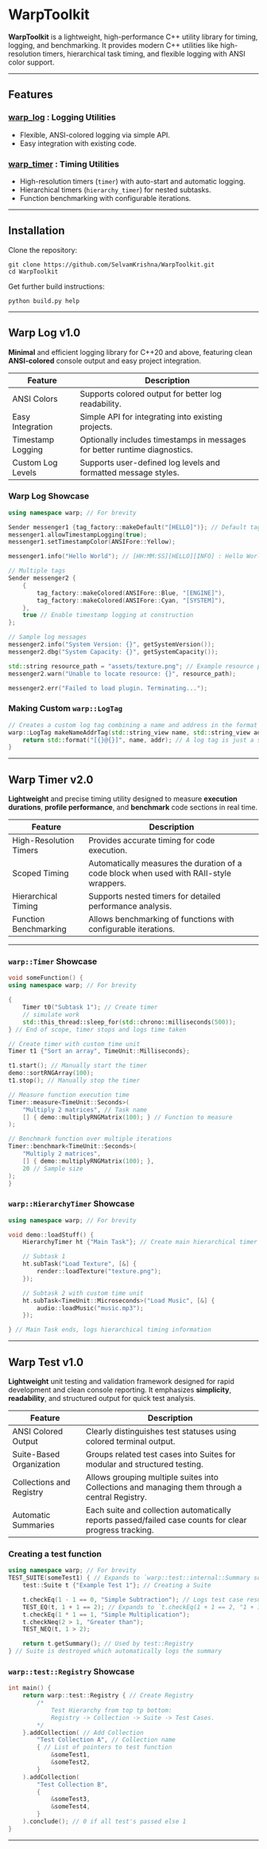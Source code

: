 # WarpToolkit

**WarpToolkit** is a lightweight, high-performance C++ utility library for timing, logging, and benchmarking.
It provides modern C++ utilities like high-resolution timers, hierarchical task timing, and flexible logging with ANSI color support.

---

## Features

### [**warp_log**](warp-log) : Logging Utilities

- Flexible, ANSI-colored logging via simple API.
- Easy integration with existing code.

### [**warp_timer**](warp-timer) : Timing Utilities

- High-resolution timers (`timer`) with auto-start and automatic logging.
- Hierarchical timers (`hierarchy_timer`) for nested subtasks.
- Function benchmarking with configurable iterations.

---

## Installation

Clone the repository:

```shell
git clone https://github.com/SelvamKrishna/WarpToolkit.git
cd WarpToolkit
```

Get further build instructions:

```shell
python build.py help
```

---

## Warp Log v1.0

**Minimal** and efficient logging library for C++20 and above, featuring clean **ANSI-colored** console output and easy project integration.

| Feature | Description |
| ------- | ----------- |
| ANSI Colors | Supports colored output for better log readability. |
| Easy Integration | Simple API for integrating into existing projects. |
| Timestamp Logging | Optionally includes timestamps in messages for better runtime diagnostics. |
| Custom Log Levels | Supports user-defined log levels and formatted message styles. |

### Warp Log Showcase

```cpp
using namespace warp; // For brevity

Sender messenger1 {tag_factory::makeDefault("[HELLO]")}; // Default tag
messenger1.allowTimestampLogging(true);
messenger1.setTimestampColor(ANSIFore::Yellow);

messenger1.info("Hello World"); // [HH:MM:SS][HELLO][INFO] : Hello World

// Multiple tags
Sender messenger2 {
    {
        tag_factory::makeColored(ANSIFore::Blue, "[ENGINE]"),
        tag_factory::makeColored(ANSIFore::Cyan, "[SYSTEM]"),
    },
    true // Enable timestamp logging at construction
};

// Sample log messages
messenger2.info("System Version: {}", getSystemVersion());
messenger2.dbg("System Capacity: {}", getSystemCapacity());

std::string resource_path = "assets/texture.png"; // Example resource path
messenger2.warn("Unable to locate resource: {}", resource_path);

messenger2.err("Failed to load plugin. Terminating...");
```

### Making Custom `warp::LogTag`

```cpp
// Creates a custom log tag combining a name and address in the format [name@address].
warp::LogTag makeNameAddrTag(std::string_view name, std::string_view addr) {
    return std::format("[{}@{}]", name, addr); // A log tag is just a std::string
}
```

---

## Warp Timer v2.0

**Lightweight** and precise timing utility designed to measure **execution durations**, **profile performance**, and **benchmark** code sections in real time.

| Feature | Description |
| ------- | ----------- |
| High-Resolution Timers | Provides accurate timing for code execution. |
| Scoped Timing | Automatically measures the duration of a code block when used with RAII-style wrappers. |
| Hierarchical Timing | Supports nested timers for detailed performance analysis. |
| Function Benchmarking | Allows benchmarking of functions with configurable iterations. |

---

### `warp::Timer` Showcase

```cpp
void someFunction() {
using namespace warp; // For brevity

{
    Timer t0("Subtask 1"); // Create timer
    // simulate work
    std::this_thread::sleep_for(std::chrono::milliseconds(500));
} // End of scope, timer stops and logs time taken

// Create timer with custom time unit
Timer t1 {"Sort an array", TimeUnit::Milliseconds};

t1.start(); // Manually start the timer
demo::sortRNGArray(100);
t1.stop(); // Manually stop the timer

// Measure function execution time
Timer::measure<TimeUnit::Seconds>(
    "Multiply 2 matrices", // Task name
    [] { demo::multiplyRNGMatrix(100); } // Function to measure
);

// Benchmark function over multiple iterations
Timer::benchmark<TimeUnit::Seconds>(
    "Multiply 2 matrices",
    [] { demo::multiplyRNGMatrix(100); },
    20 // Sample size
);
}
```

### `warp::HierarchyTimer` Showcase

```cpp
using namespace warp; // For brevity

void demo::loadStuff() {
    HierarchyTimer ht {"Main Task"}; // Create main hierarchical timer

    // Subtask 1
    ht.subTask("Load Texture", [&] {
        render::loadTexture("texture.png");
    });

    // Subtask 2 with custom time unit
    ht.subTask<TimeUnit::Microseconds>("Load Music", [&] {
        audio::loadMusic("music.mp3");
    });

} // Main Task ends, logs hierarchical timing information
```

---

## Warp Test v1.0

**Lightweight** unit testing and validation framework designed for rapid development and clean console reporting.
It emphasizes **simplicity**, **readability**, and structured output for quick test analysis.

| Feature | Description |
| ------- | ----------- |
| ANSI Colored Output | Clearly distinguishes test statuses using colored terminal output. |
| Suite-Based Organization | Groups related test cases into Suites for modular and structured testing. |
| Collections and Registry | Allows grouping multiple suites into Collections and managing them through a central Registry. |
| Automatic Summaries | Each suite and collection automatically reports passed/failed case counts for clear progress tracking. |

### Creating a test function

```cpp
using namespace warp; // For brevity
TEST_SUITE(someTest1) { // Expands to `warp::test::internal::Summary someTest1()`
    test::Suite t {"Example Test 1"}; // Creating a Suite

    t.checkEq(1 - 1 == 0, "Simple Subtraction"); // Logs test case result with description
    TEST_EQ(t, 1 + 1 == 2); // Expands to `t.checkEq(1 + 1 == 2, "1 + 1 == 2")`
    t.checkEq(1 * 1 == 1, "Simple Multiplication");
    t.checkNeq(2 > 1, "Greater than");
    TEST_NEQ(t, 1 > 2);

    return t.getSummary(); // Used by test::Registry
} // Suite is destroyed which automatically logs the summary
```

### `warp::test::Registry` Showcase

```cpp
int main() {
    return warp::test::Registry { // Create Registry
        /*
            Test Hierarchy from top tp bottom:
            Registry -> Collection -> Suite -> Test Cases.
        */
    }.addCollection( // Add Collection
        "Test Collection A", // Collection name
        { // List of pointers to test function
            &someTest1,
            &someTest2,
        }
    ).addCollection(
        "Test Collection B",
        {
            &someTest3,
            &someTest4,
        }
    ).conclude(); // 0 if all test's passed else 1
}
```

---
